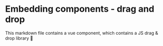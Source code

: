 # Embedding components - drag and drop

This markdown file contains a vue component, which contains a JS drag & drop library :crossed_fingers:

<DragDrop></DragDrop>
